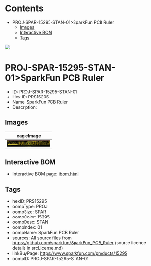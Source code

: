 



Contents
========

* [PROJ-SPAR-15295-STAN-01>SparkFun PCB Ruler](#proj-spar-15295-stan-01sparkfun-pcb-ruler)
	* [Images](#images)
	* [Interactive BOM](#interactive-bom)
	* [Tags](#tags)
  
![][im]
# PROJ-SPAR-15295-STAN-01>SparkFun PCB Ruler

- ID: PROJ-SPAR-15295-STAN-01
- Hex ID: PRS15295
- Name: SparkFun PCB Ruler
- Description: 

## Images
  
  

|eagleImage|
| :---: |
|[![eagleImage](eagleImage_140.png)](eagleImage_.png)|

## Interactive BOM

- Interactive BOM page: [ibom.html](kicad/bom/ibom.html)

## Tags

- hexID: PRS15295
- oompType: PROJ
- oompSize: SPAR
- oompColor: 15295
- oompDesc: STAN
- oompIndex: 01
- oompName: SparkFun PCB Ruler
- sources: All source files from https://github.com/sparkfun/SparkFun_PCB_Ruler (source licence details in srcLicense.md)
- linkBuyPage: https://www.sparkfun.com/products/15295
- oompID: PROJ-SPAR-15295-STAN-01



[im]: eagleImage_450.png
